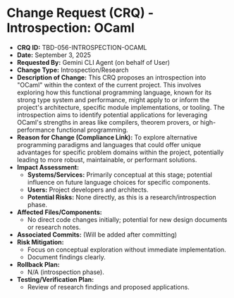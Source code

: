 # Change Request (CRQ) - Introspection: OCaml

*   **CRQ ID:** TBD-056-INTROSPECTION-OCAML
*   **Date:** September 3, 2025
*   **Requested By:** Gemini CLI Agent (on behalf of User)
*   **Change Type:** Introspection/Research
*   **Description of Change:**
    This CRQ proposes an introspection into "OCaml" within the context of the current project. This involves exploring how this functional programming language, known for its strong type system and performance, might apply to or inform the project's architecture, specific module implementations, or tooling. The introspection aims to identify potential applications for leveraging OCaml's strengths in areas like compilers, theorem provers, or high-performance functional programming.
*   **Reason for Change (Compliance Link):**
    To explore alternative programming paradigms and languages that could offer unique advantages for specific problem domains within the project, potentially leading to more robust, maintainable, or performant solutions.
*   **Impact Assessment:**
    *   **Systems/Services:** Primarily conceptual at this stage; potential influence on future language choices for specific components.
    *   **Users:** Project developers and architects.
    *   **Potential Risks:** None directly, as this is a research/introspection phase.
*   **Affected Files/Components:**
    *   No direct code changes initially; potential for new design documents or research notes.
*   **Associated Commits:** (Will be added after committing)
*   **Risk Mitigation:**
    *   Focus on conceptual exploration without immediate implementation.
    *   Document findings clearly.
*   **Rollback Plan:**
    *   N/A (introspection phase).
*   **Testing/Verification Plan:**
    *   Review of research findings and proposed applications.
